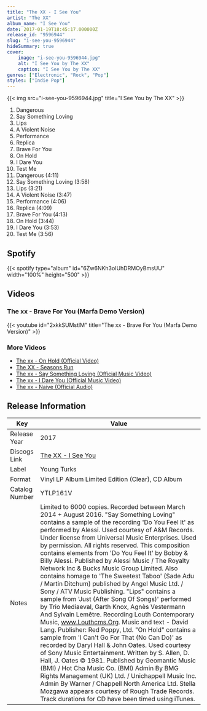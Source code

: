 ```yaml
---
title: "The XX - I See You"
artist: "The XX"
album_name: "I See You"
date: 2017-01-19T18:45:17.000000Z
release_id: "9596944"
slug: "i-see-you-9596944"
hideSummary: true
cover:
    image: "i-see-you-9596944.jpg"
    alt: "I See You by The XX"
    caption: "I See You by The XX"
genres: ["Electronic", "Rock", "Pop"]
styles: ["Indie Pop"]
---
```


{{< img src="i-see-you-9596944.jpg" title="I See You by The XX" >}}

<!-- section break -->

1. Dangerous
2. Say Something Loving
3. Lips
4. A Violent Noise
5. Performance
6. Replica
7. Brave For You
8. On Hold
9. I Dare You
10. Test Me
11. Dangerous (4:11)
12. Say Something Loving (3:58)
13. Lips (3:21)
14. A Violent Noise (3:47)
15. Performance (4:06)
16. Replica (4:09)
17. Brave For You (4:13)
18. On Hold (3:44)
19. I Dare You (3:53)
20. Test Me (3:56)

<!-- section break -->


## Spotify
{{< spotify type="album" id="6Zw6NKh3oIUhDRMOyBmsUU" width="100%" height="500" >}}



## Videos
### The xx - Brave For You (Marfa Demo Version)
{{< youtube id="2xkkSUMstlM" title="The xx - Brave For You (Marfa Demo Version)" >}}<br>

### More Videos

- [The xx - On Hold (Official Video)](https://www.youtube.com/watch?v=blJKoXWlqJk)
- [The XX - Seasons Run](https://www.youtube.com/watch?v=9h5hOBdolWM)
- [The xx - Say Something Loving (Official Music Video)](https://www.youtube.com/watch?v=Rh2uNrIgGf4)
- [The xx - I Dare You (Official Music Video)](https://www.youtube.com/watch?v=qqflFMhkqHM)
- [The xx - Naive (Official Audio)](https://www.youtube.com/watch?v=yZBaaPz6jQs)


## Release Information
|  Key           | Value                                                |
| ---------------| ---------------------------------------------------- |
| Release Year   | 2017                                   |
| Discogs Link   | [The XX - I See You](https://www.discogs.com/release/9596944-The-XX-I-See-You) |
| Label          | Young Turks |
| Format         | Vinyl LP Album Limited Edition (Clear), CD Album |
| Catalog Number | YTLP161V |
| Notes | Limited to 6000 copies.  Recorded between March 2014 + August 2016. "Say Something Loving" contains a sample of the recording 'Do You Feel It' as performed by Alessi. Used courtesy of A&M Records. Under license from Universal Music Enterprises. Used by permission. All rights reserved. This composition contains elements from 'Do You Feel It' by Bobby & Billy Alessi. Published by Alessi Music / The Royalty Network Inc & Bucks Music Group Limited. Also contains homage to 'The Sweetest Taboo' (Sade Adu / Martin Ditchum) published by Angel Music Ltd. / Sony / ATV Music Publishing. "Lips" contains a sample from 'Just (After Song Of Songs)' performed by Trio Mediaeval, Garth Knox, Agnès Vestermann And Sylvain Lemêtre. Recording Louth Contemporary Music, www.Louthcms.Org. Music and text - David Lang. Publisher: Red Poppy, Ltd. "On Hold" contains a sample from 'I Can't Go For That (No Can Do)' as recorded by Daryl Hall & John Oates. Used courtesy of Sony Music Entertainment. Written by S. Allen, D. Hall, J. Oates © 1981. Published by Geomantic Music (BMI) / Hot Cha Music Co. (BMI) Admin By BMG Rights Management (UK) Ltd. / Unichappell Music Inc. Admin By Warner / Chappell North America Ltd.  Stella Mozgawa appears courtesy of Rough Trade Records.  Track durations for CD have been timed using iTunes. |